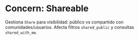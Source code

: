 # Concern: Shareable

Gestiona `Share` para visibilidad: público vs compartido con comunidades/usuarios. Afecta filtros `shared_public` y consultas `shared_with_me`.
